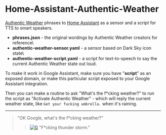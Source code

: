# Home-Assistant-Authentic-Weather
[Authentic Weather](https://www.awwwards.com/authentic-weather-probably-the-most-honest-weather-app.html) phrases to [Home Assistant](https://www.home-assistant.io/) as a sensor and a script for TTS to smart speakers. 

- **phrases.json** - the original wordings by Authentic Weather creators for reference\
- **authentic-weather-sensor.yaml** - a sensor based on Dark Sky icon state\
- **authentic-weather-script.yaml** - a script for text-to-speech to say the current Authentic Weather state out loud. 

To make it work in Google Assistant, make sure you have "**script**" as an exposed domain, or make this particular script exposed to your Google Assistant integration. 

Then you can make a routine to ask "What's the f*cking weather?" to run the script as "Activate Authentic Weather" - which will reply the current weather state, like  `Get your fucking umbrella.` when it's raining. 

***

>
> "OK Google, what's the f*cking weather?" 
> >
> > [![G](https://img.shields.io/badge/Google%20Assistant-says:-4285F4.svg?&logo=GoogleAssistant&logoColor=4285F4&labelColor=fff&style=flat)](#) "F*cking thunder storm."
